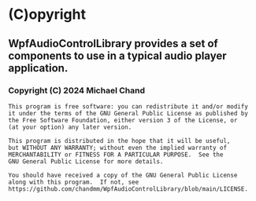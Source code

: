 # (C)opyright

## WpfAudioControlLibrary provides a set of components to use in a typical audio player application.
### Copyright (C) 2024  Michael Chand

    This program is free software: you can redistribute it and/or modify
    it under the terms of the GNU General Public License as published by
    the Free Software Foundation, either version 3 of the License, or
    (at your option) any later version.

    This program is distributed in the hope that it will be useful,
    but WITHOUT ANY WARRANTY; without even the implied warranty of
    MERCHANTABILITY or FITNESS FOR A PARTICULAR PURPOSE.  See the
    GNU General Public License for more details.

    You should have received a copy of the GNU General Public License
    along with this program.  If not, see https://github.com/chandmm/WpfAudioControlLibrary/blob/main/LICENSE.